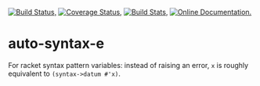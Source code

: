 [![Build Status,](https://img.shields.io/travis/jsmaniac/auto-syntax-e/master.svg)](https://travis-ci.org/jsmaniac/auto-syntax-e)
[![Coverage Status,](https://img.shields.io/coveralls/jsmaniac/auto-syntax-e/master.svg)](https://coveralls.io/github/jsmaniac/auto-syntax-e)
[![Build Stats,](https://img.shields.io/badge/build-stats-blue.svg)](http://jsmaniac.github.io/travis-stats/#jsmaniac/auto-syntax-e)
[![Online Documentation.](https://img.shields.io/badge/docs-online-blue.svg)](http://docs.racket-lang.org/auto-syntax-e/)


auto-syntax-e
=============

For racket syntax pattern variables: instead of raising an error, `x` is roughly equivalent to `(syntax->datum #'x)`.
